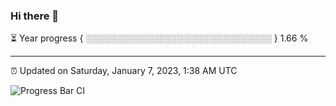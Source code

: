 ### Hi there 👋

⏳ Year progress { ░░░░░░░░░░░░░░░░░░░░░░░░░░░░░░ } 1.66 %

---

⏰ Updated on Saturday, January 7, 2023, 1:38 AM UTC

![Progress Bar CI](https://github.com/arthurbuhl/arthurbuhl/workflows/Progress%20Bar%20CI/badge.svg)
